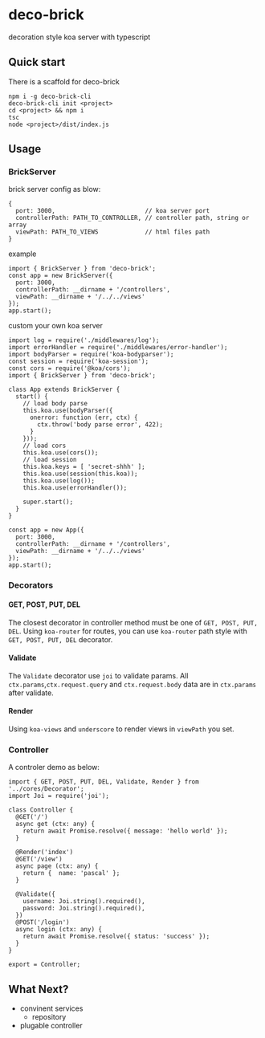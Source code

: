 # deco-brick
decoration style koa server with typescript

## Quick start

There is a scaffold for deco-brick
```
npm i -g deco-brick-cli
deco-brick-cli init <project>
cd <project> && npm i
tsc
node <project>/dist/index.js
```

## Usage

### BrickServer

brick server config as blow:
```
{
  port: 3000,                         // koa server port
  controllerPath: PATH_TO_CONTROLLER, // controller path, string or array
  viewPath: PATH_TO_VIEWS             // html files path
}
```

example
```
import { BrickServer } from 'deco-brick';
const app = new BrickServer({
  port: 3000,
  controllerPath: __dirname + '/controllers',
  viewPath: __dirname + '/../../views'
});
app.start();
```

custom your own koa server
```
import log = require('./middlewares/log');
import errorHandler = require('./middlewares/error-handler');
import bodyParser = require('koa-bodyparser');
const session = require('koa-session');
const cors = require('@koa/cors');
import { BrickServer } from 'deco-brick';

class App extends BrickServer {
  start() {
    // load body parse
    this.koa.use(bodyParser({
      onerror: function (err, ctx) {
        ctx.throw('body parse error', 422);
      }
    }));
    // load cors
    this.koa.use(cors());
    // load session
    this.koa.keys = [ 'secret-shhh' ];
    this.koa.use(session(this.koa));
    this.koa.use(log());
    this.koa.use(errorHandler());

    super.start();
  }
}

const app = new App({
  port: 3000,
  controllerPath: __dirname + '/controllers',
  viewPath: __dirname + '/../../views'
});
app.start();
```

### Decorators

#### GET, POST, PUT, DEL
The closest decorator in controller method must be one of `GET, POST, PUT, DEL`.
Using `koa-router` for routes, you can use `koa-router` path style with `GET, POST, PUT, DEL` decorator.

#### Validate
The `Validate` decorator use `joi` to validate params. All `ctx.params`,`ctx.request.query` and `ctx.request.body` data are in `ctx.params` after validate.

#### Render
Using `koa-views` and `underscore` to render views in `viewPath` you set.

### Controller
A controler demo as below:
```
import { GET, POST, PUT, DEL, Validate, Render } from '../cores/Decorator';
import Joi = require('joi');

class Controller {
  @GET('/')
  async get (ctx: any) {
    return await Promise.resolve({ message: 'hello world' });
  }

  @Render('index')
  @GET('/view')
  async page (ctx: any) {
    return {  name: 'pascal' };
  }

  @Validate({
    username: Joi.string().required(),
    password: Joi.string().required(),
  })
  @POST('/login')
  async login (ctx: any) {
    return await Promise.resolve({ status: 'success' });
  }
}

export = Controller;
```

## What Next?
- convinent services
  - repository
- plugable controller